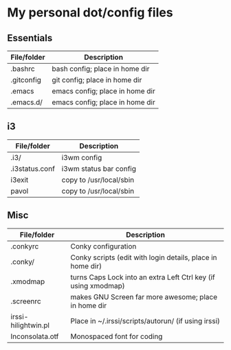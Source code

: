 # My personal dot/config files

## Essentials

File/folder           | Description
--------------------- | -----------
.bashrc | bash config; place in home dir
.gitconfig | git config; place in home dir
.emacs | emacs config; place in home dir
.emacs.d/ | emacs config; place in home dir

## i3

File/folder           | Description
--------------------- | -----------
.i3/ | i3wm config
.i3status.conf | i3wm status bar config
i3exit | copy to /usr/local/sbin
pavol | copy to /usr/local/sbin

## Misc

File/folder           | Description
--------------------- | -----------
.conkyrc | Conky configuration
.conky/ | Conky scripts (edit with login details, place in home dir)
.xmodmap | turns Caps Lock into an extra Left Ctrl key (if using xmodmap)
.screenrc | makes GNU Screen far more awesome; place in home dir
irssi-hilightwin.pl | Place in ~/.irssi/scripts/autorun/ (if using irssi)
Inconsolata.otf | Monospaced font for coding
